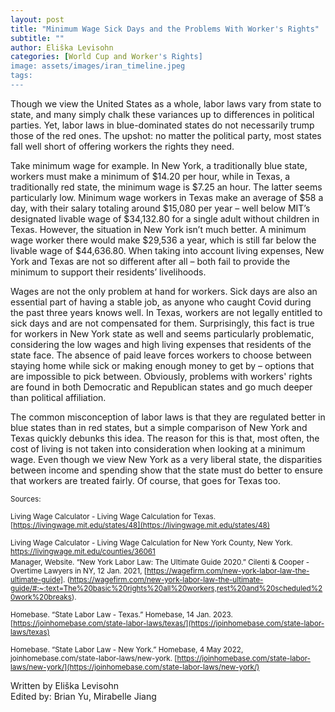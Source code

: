 ```yaml
---
layout: post
title: "Minimum Wage Sick Days and the Problems With Worker's Rights"
subtitle: ""
author: Eliška Levisohn
categories: [World Cup and Worker's Rights]
image: assets/images/iran_timeline.jpeg
tags:
---
```


Though we view the United States as a whole, labor laws vary from state to state, and many simply chalk these variances up to differences in political parties. Yet, labor laws in blue-dominated states do not necessarily trump those of the red ones. The upshot: no matter the political party, most states fall well short of offering workers the rights they need.

Take minimum wage for example. In New York, a traditionally blue state, workers must make a minimum of $14.20 per hour, while in Texas, a traditionally red state, the minimum wage is $7.25 an hour. The latter seems particularly low. Minimum wage workers in Texas make an average of $58 a day, with their salary totaling around $15,080 per year – well below MIT’s designated livable wage of $34,132.80 for a single adult without children in Texas. However, the situation in New York isn’t much better. A minimum wage worker there would make $29,536 a year, which is still far below the livable wage of $44,636.80. When taking into account living expenses, New York and Texas are not so different after all – both fail to provide the minimum to support their residents’ livelihoods.

Wages are not the only problem at hand for workers. Sick days are also an essential part of having a stable job, as anyone who caught Covid during the past three years knows well. In Texas, workers are not legally entitled to sick days and are not compensated for them. Surprisingly, this fact is true for workers in New York state as well and seems particularly problematic, considering the low wages and high living expenses that residents of the state face. The absence of paid leave forces workers to choose between staying home while sick or making enough money to get by – options that are impossible to pick between. Obviously, problems with workers' rights are found in both Democratic and Republican states and go much deeper than political affiliation.

The common misconception of labor laws is that they are regulated better in blue states than in red states, but a simple comparison of New York and Texas quickly debunks this idea. The reason for this is that, most often, the cost of living is not taken into consideration when looking at a minimum wage. Even though we view New York as a very liberal state, the disparities between income and spending show that the state must do better to ensure that workers are treated fairly.
Of course, that goes for Texas too.

<small> Sources: </small>

<small>Living Wage Calculator - Living Wage Calculation for Texas.  
[https://livingwage.mit.edu/states/48](https://livingwage.mit.edu/states/48)</small>

<small>Living Wage Calculator - Living Wage Calculation for New York County, New York.  
https://livingwage.mit.edu/counties/36061</small>  
​​
<small>Manager, Website. “New York Labor Law: The Ultimate Guide 2020.” Cilenti & Cooper - Overtime
Lawyers in NY, 12 Jan. 2021, [https://wagefirm.com/new-york-labor-law-the-ultimate-guide].
(https://wagefirm.com/new-york-labor-law-the-ultimate-guide/#:~:text=The%20basic%20rights%20all%20workers,rest%20and%20scheduled%20work%20breaks).</small>

<small>Homebase. “State Labor Law - Texas.” Homebase, 14 Jan. 2023.
[https://joinhomebase.com/state-labor-laws/texas/](https://joinhomebase.com/state-labor-laws/texas)</small>

<small>Homebase. “State Labor Law - New York.” Homebase, 4 May 2022, joinhomebase.com/state-labor-laws/new-york.
[https://joinhomebase.com/state-labor-laws/new-york/](https://joinhomebase.com/state-labor-laws/new-york/)</small>

Written by Eliška Levisohn  
Edited by: Brian Yu, Mirabelle Jiang
